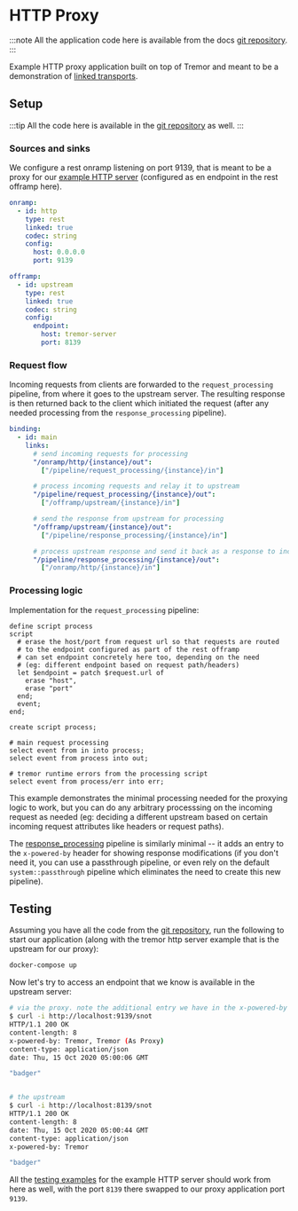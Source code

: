 # HTTP Proxy

:::note
All the application code here is available from the docs [git repository](__GIT__).
:::

Example HTTP proxy application built on top of Tremor and meant to be a demonstration of [linked transports](../../operations/linked-transports.md).

## Setup

:::tip
All the code here is available in the [git repository](https://github.com/tremor-rs/tremor-www/tree/main/docs/recipes/32_proxies_lt_http) as well.
:::

### Sources and sinks

We configure a rest onramp listening on port 9139, that is meant to be a proxy for our [example HTTP server](../30_servers_lt_http/index.md) (configured as en endpoint in the rest offramp here).

```yaml
onramp:
  - id: http
    type: rest
    linked: true
    codec: string
    config:
      host: 0.0.0.0
      port: 9139

offramp:
  - id: upstream
    type: rest
    linked: true
    codec: string
    config:
      endpoint:
        host: tremor-server
        port: 8139
```

### Request flow

Incoming requests from clients are forwarded to the `request_processing` pipeline, from where it goes to the upstream server. The resulting response is then returned back to the client which initiated the request (after any needed processing from the `response_processing` pipeline).

```yaml
binding:
  - id: main
    links:
      # send incoming requests for processing
      "/onramp/http/{instance}/out":
        ["/pipeline/request_processing/{instance}/in"]

      # process incoming requests and relay it to upstream
      "/pipeline/request_processing/{instance}/out":
        ["/offramp/upstream/{instance}/in"]

      # send the response from upstream for processing
      "/offramp/upstream/{instance}/out":
        ["/pipeline/response_processing/{instance}/in"]

      # process upstream response and send it back as a response to incoming
      "/pipeline/response_processing/{instance}/out":
        ["/onramp/http/{instance}/in"]
```

### Processing logic

Implementation for the `request_processing` pipeline:

```trickle
define script process
script
  # erase the host/port from request url so that requests are routed
  # to the endpoint configured as part of the rest offramp
  # can set endpoint concretely here too, depending on the need
  # (eg: different endpoint based on request path/headers)
  let $endpoint = patch $request.url of
    erase "host",
    erase "port"
  end;
  event;
end;

create script process;

# main request processing
select event from in into process;
select event from process into out;

# tremor runtime errors from the processing script
select event from process/err into err;
```

This example demonstrates the minimal processing needed for the proxying logic to work, but you can do any arbitrary processsing on the incoming request as needed (eg: deciding a different upstream based on certain incoming request attributes like headers or request paths).

The [response_processing](etc/tremor/config/response_processing.trickle) pipeline is similarly minimal -- it adds an entry to the `x-powered-by` header for showing response modifications (if you don't need it, you can use a passthrough pipeline, or even rely on the default `system::passthrough` pipeline which eliminates the need to create this new pipeline).

## Testing

Assuming you have all the code from the [git repository](https://github.com/tremor-rs/tremor-www/tree/main/docs/recipes/32_proxies_lt_http), run the following to start our application (along with the tremor http server example that is the upstream for our proxy):

```sh
docker-compose up
```

Now let's try to access an endpoint that we know is available in the upstream server:

```sh
# via the proxy. note the additional entry we have in the x-powered-by header
$ curl -i http://localhost:9139/snot
HTTP/1.1 200 OK
content-length: 8
x-powered-by: Tremor, Tremor (As Proxy)
content-type: application/json
date: Thu, 15 Oct 2020 05:00:06 GMT

"badger"


# the upstream
$ curl -i http://localhost:8139/snot
HTTP/1.1 200 OK
content-length: 8
date: Thu, 15 Oct 2020 05:00:44 GMT
content-type: application/json
x-powered-by: Tremor

"badger"
```

All the [testing examples](../30_servers_lt_http/index.md#testing) for the example HTTP server should work from here as well, with the port `8139` there swapped to our proxy application port `9139`.
